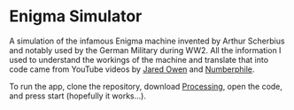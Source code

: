 # Enigma Simulator
A simulation of the infamous Enigma machine invented by Arthur Scherbius and notably used by the German Military during WW2. All the information I used to understand the workings of the machine and translate that into code came from YouTube videos by [Jared Owen](https://www.youtube.com/watch?v=ybkkiGtJmkM) and [Numberphile](https://www.youtube.com/watch?v=G2_Q9FoD-oQ). 

To run the app, clone the repository, download [Processing](https://processing.org/download), open the code, and press start (hopefully it works...). 
